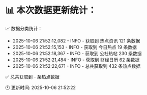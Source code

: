 📊 本次数据更新统计：
==========================

📈 数据分类统计：
- 2025-10-06 21:52:12,082 - INFO - 获取到 热点资讯 121 条数据
- 2025-10-06 21:52:15,153 - INFO - 获取到 今日热点 19 条数据
- 2025-10-06 21:52:18,367 - INFO - 获取到 公社热帖 230 条数据
- 2025-10-06 21:52:21,484 - INFO - 获取到 财经日历 62 条数据
- 2025-10-06 21:52:22,671 - INFO - 总共获取到 432 条热点数据

✅ 总共获取到 - 条热点数据

🕐 更新时间: 2025-10-06 21:52:22
